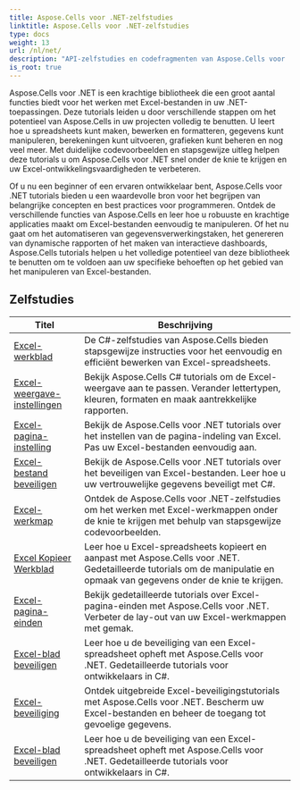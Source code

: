 ```yaml
---
title: Aspose.Cells voor .NET-zelfstudies
linktitle: Aspose.Cells voor .NET-zelfstudies
type: docs
weight: 13
url: /nl/net/
description: "API-zelfstudies en codefragmenten van Aspose.Cells voor .NET met informatie over het maken, bewerken, converteren, afdrukken en nog veel meer functies voor het beheer van Excel-spreadsheets."
is_root: true
---
```


Aspose.Cells voor .NET is een krachtige bibliotheek die een groot aantal functies biedt voor het werken met Excel-bestanden in uw .NET-toepassingen. Deze tutorials leiden u door verschillende stappen om het potentieel van Aspose.Cells in uw projecten volledig te benutten. U leert hoe u spreadsheets kunt maken, bewerken en formatteren, gegevens kunt manipuleren, berekeningen kunt uitvoeren, grafieken kunt beheren en nog veel meer. Met duidelijke codevoorbeelden en stapsgewijze uitleg helpen deze tutorials u om Aspose.Cells voor .NET snel onder de knie te krijgen en uw Excel-ontwikkelingsvaardigheden te verbeteren.

Of u nu een beginner of een ervaren ontwikkelaar bent, Aspose.Cells voor .NET tutorials bieden u een waardevolle bron voor het begrijpen van belangrijke concepten en best practices voor programmeren. Ontdek de verschillende functies van Aspose.Cells en leer hoe u robuuste en krachtige applicaties maakt om Excel-bestanden eenvoudig te manipuleren. Of het nu gaat om het automatiseren van gegevensverwerkingstaken, het genereren van dynamische rapporten of het maken van interactieve dashboards, Aspose.Cells tutorials helpen u het volledige potentieel van deze bibliotheek te benutten om te voldoen aan uw specifieke behoeften op het gebied van het manipuleren van Excel-bestanden.

## Zelfstudies
| Titel | Beschrijving |
| --- | --- | 
| [Excel-werkblad](./excel-worksheet-csharp-tutorials/) | De C#-zelfstudies van Aspose.Cells bieden stapsgewijze instructies voor het eenvoudig en efficiënt bewerken van Excel-spreadsheets. |
| [Excel-weergave-instellingen](./excel-display-settings-csharp-tutorials) | Bekijk Aspose.Cells C# tutorials om de Excel-weergave aan te passen. Verander lettertypen, kleuren, formaten en maak aantrekkelijke rapporten. |
| [Excel-pagina-instelling](./excel-page-setup) | Bekijk de Aspose.Cells voor .NET tutorials over het instellen van de pagina-indeling van Excel. Pas uw Excel-bestanden eenvoudig aan. |
| [Excel-bestand beveiligen](./protect-excel-file/) | Bekijk de Aspose.Cells voor .NET tutorials over het beveiligen van Excel-bestanden. Leer hoe u uw vertrouwelijke gegevens beveiligt met C#. |
| [Excel-werkmap](./excel-workbook/) | Ontdek de Aspose.Cells voor .NET-zelfstudies om het werken met Excel-werkmappen onder de knie te krijgen met behulp van stapsgewijze codevoorbeelden. |
| [Excel Kopieer Werkblad](./excel-copy-worksheet/) | Leer hoe u Excel-spreadsheets kopieert en aanpast met Aspose.Cells voor .NET. Gedetailleerde tutorials om de manipulatie en opmaak van gegevens onder de knie te krijgen. |
| [Excel-pagina-einden](./excel-page-breaks/) | Bekijk gedetailleerde tutorials over Excel-pagina-einden met Aspose.Cells voor .NET. Verbeter de lay-out van uw Excel-werkmappen met gemak. |
| [Excel-blad beveiligen](./unprotect-excel-sheet/) | Leer hoe u de beveiliging van een Excel-spreadsheet opheft met Aspose.Cells voor .NET. Gedetailleerde tutorials voor ontwikkelaars in C#. |
| [Excel-beveiliging](./excel-security/) | Ontdek uitgebreide Excel-beveiligingstutorials met Aspose.Cells voor .NET. Bescherm uw Excel-bestanden en beheer de toegang tot gevoelige gegevens. |
| [Excel-blad beveiligen](./unprotect-excel-sheet/) | Leer hoe u de beveiliging van een Excel-spreadsheet opheft met Aspose.Cells voor .NET. Gedetailleerde tutorials voor ontwikkelaars in C#. |